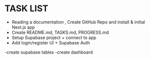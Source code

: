 # TASK LIST

- Reading a documentation , Create GitHub Repo and install & initial Next.js app
- Create README.md, TASKS.md, PROGRESS.md
- Setup Supabase project + connect to app
- Add login/register UI + Supabase Auth
 
-create supabase tables
-create dashboard